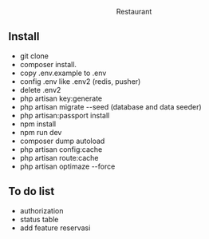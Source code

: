 <p align="center">Restaurant</p>

## Install

- git clone
- composer install.
- copy .env.example to .env 
- config .env like .env2 (redis, pusher)
- delete .env2
- php artisan key:generate
- php artisan migrate --seed (database and data seeder)
- php artisan:passport install
- npm install
- npm run dev
- composer dump autoload
- php artisan config:cache
- php artisan route:cache
- php artisan optimaze --force

## To do list
- authorization
- status table
- add feature reservasi
